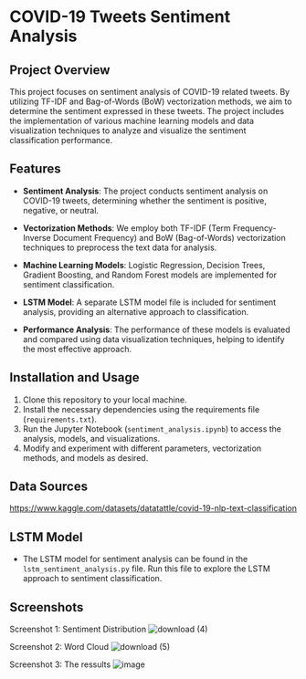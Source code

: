 # COVID-19 Tweets Sentiment Analysis

## Project Overview
This project focuses on sentiment analysis of COVID-19 related tweets. By utilizing TF-IDF and Bag-of-Words (BoW) vectorization methods, we aim to determine the sentiment expressed in these tweets. The project includes the implementation of various machine learning models and data visualization techniques to analyze and visualize the sentiment classification performance.

## Features
- **Sentiment Analysis**: The project conducts sentiment analysis on COVID-19 tweets, determining whether the sentiment is positive, negative, or neutral.

- **Vectorization Methods**: We employ both TF-IDF (Term Frequency-Inverse Document Frequency) and BoW (Bag-of-Words) vectorization techniques to preprocess the text data for analysis.

- **Machine Learning Models**: Logistic Regression, Decision Trees, Gradient Boosting, and Random Forest models are implemented for sentiment classification.

- **LSTM Model**: A separate LSTM model file is included for sentiment analysis, providing an alternative approach to classification.

- **Performance Analysis**: The performance of these models is evaluated and compared using data visualization techniques, helping to identify the most effective approach.

## Installation and Usage
1. Clone this repository to your local machine.
2. Install the necessary dependencies using the requirements file (`requirements.txt`).
3. Run the Jupyter Notebook (`sentiment_analysis.ipynb`) to access the analysis, models, and visualizations.
4. Modify and experiment with different parameters, vectorization methods, and models as desired.

## Data Sources
https://www.kaggle.com/datasets/datatattle/covid-19-nlp-text-classification

## LSTM Model
- The LSTM model for sentiment analysis can be found in the `lstm_sentiment_analysis.py` file. Run this file to explore the LSTM approach to sentiment classification.

## Screenshots
Screenshot 1: Sentiment Distribution
![download (4)](https://github.com/Sameer1232018/sentiment_analysis/assets/49482350/247da2ab-ee45-4d6b-83d0-a0fa44631a1c)

Screenshot 2: Word Cloud
![download (5)](https://github.com/Sameer1232018/sentiment_analysis/assets/49482350/9a782525-913d-4b7f-9ce6-718204b00f62)

Screenshot 3: The ressults
![image](https://github.com/Sameer1232018/sentiment_analysis/assets/49482350/f24568e7-0117-4d7b-b1a1-167f2161d52f)

